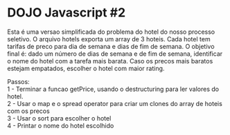 # DOJO Javascript #2

Esta é uma versao simplificada do problema do hotel do nosso processo seletivo.
O arquivo hotels exporta um array de 3 hoteis.
Cada hotel tem tarifas de preco para dia de semana e dias de fim de semana.
O objetivo final é: dado um número de dias de semana e de fim de semana, identificar o nome do hotel com a tarefa mais barata. Caso os precos mais baratos estejam empatados, escolher o hotel com maior rating.

Passos:<br/>
1 - Terminar a funcao getPrice, usando o destructuring para ler valores do hotel.<br/>
2 - Usar o map e o spread operator para criar um clones do array de hoteis com os precos<br/>
3 - Usar o sort para escolher o hotel<br/>
4 - Printar o nome do hotel escolhido<br/>
